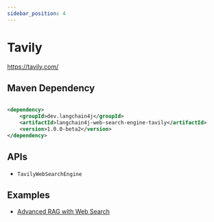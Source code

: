 ```yaml
---
sidebar_position: 4
---
```


# Tavily

https://tavily.com/

## Maven Dependency

```xml

<dependency>
    <groupId>dev.langchain4j</groupId>
    <artifactId>langchain4j-web-search-engine-tavily</artifactId>
    <version>1.0.0-beta2</version>
</dependency>
```

## APIs

- `TavilyWebSearchEngine`

## Examples

- [Advanced RAG with Web Search](https://github.com/langchain4j/langchain4j-examples/blob/main/rag-examples/src/main/java/_3_advanced/_08_Advanced_RAG_Web_Search_Example.java)
